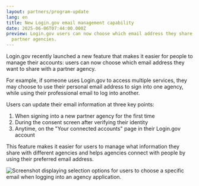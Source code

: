 ```yaml
---
layout: partners/program-update
lang: en
title: New Login.gov email management capability
date: 2025-06-06T07:44:00.000Z
preview: Login.gov users can now choose which email address they share with
  partner agencies.
---
```

Login.gov recently launched a new feature that makes it easier for people to manage their accounts: users can now choose which email address they want to share with a partner agency. 

For example, if someone uses Login.gov to access multiple services, they may choose to use their personal email address to sign into one agency, while using their professional email to log into another. 

Users can update their email information at three key points:

1. When signing into a new partner agency for the first time
2. During the consent screen after verifying their identity
3. Anytime, on the "Your connected accounts" page in their Login.gov account

This feature makes it easier for users to manage what information they share with different agencies and helps agencies connect with people by using their preferred email address.

![Screenshot displaying selection options for users to choose a specific email when logging into an agency application. ](/assets/img/screenshot-2025-06-05-at-11.48.38 am.png "Email management screenshot")
